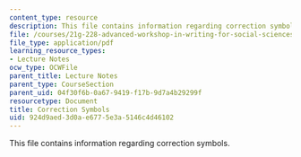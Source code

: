 ```yaml
---
content_type: resource
description: This file contains information regarding correction symbols.
file: /courses/21g-228-advanced-workshop-in-writing-for-social-sciences-and-architecture-els-spring-2007/924d9aed3d0ae6775e3a5146c4d46102_MIT21G.228S07_corrections.pdf
file_type: application/pdf
learning_resource_types:
- Lecture Notes
ocw_type: OCWFile
parent_title: Lecture Notes
parent_type: CourseSection
parent_uid: 04f30f6b-0a67-9419-f17b-9d7a4b29299f
resourcetype: Document
title: Correction Symbols
uid: 924d9aed-3d0a-e677-5e3a-5146c4d46102
---
```

This file contains information regarding correction symbols.

